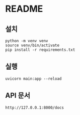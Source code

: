 # README

## 설치
```
python -m venv venv
source venv/bin/activate
pip install -r requirements.txt
```

## 실행
```
uvicorn main:app --reload
```

## API 문서
```
http://127.0.0.1:8000/docs
```
